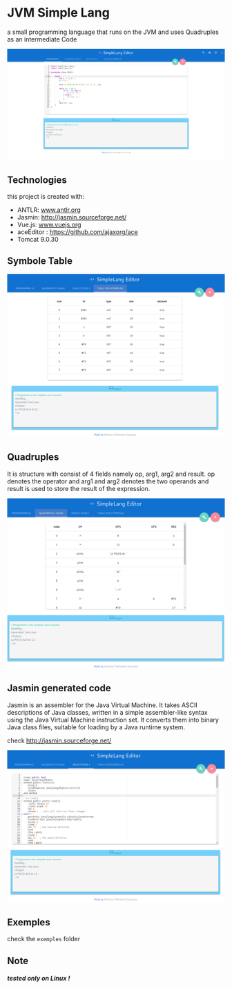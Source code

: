 # JVM Simple Lang
a small programming language that runs on the JVM and uses Quadruples as an intermediate Code 

![exemple1](exemple1.png)
## Technologies
this project is created with:
* ANTLR: www.antlr.org
* Jasmin: http://jasmin.sourceforge.net/
* Vue.js: www.vuejs.org
* aceEditor : https://github.com/ajaxorg/ace
* Tomcat 9.0.30 

## Symbole Table

![exemple2](exemple4.png)

## Quadruples

It is structure with consist of 4 fields namely op, arg1, arg2 and result. op denotes the operator and arg1 and arg2 denotes the two operands and result is used to store the result of the expression.

![exemple3](exemple2.png)

## Jasmin generated code

Jasmin is an assembler for the Java Virtual Machine. It takes ASCII descriptions of Java classes, written in a simple assembler-like syntax using the Java Virtual Machine instruction set. It converts them into binary Java class files, suitable for loading by a Java runtime system.

check http://jasmin.sourceforge.net/

![exemple4](exemple3.png)

## Exemples

check the `exemples` folder

## Note 
##### tested only on Linux  !

